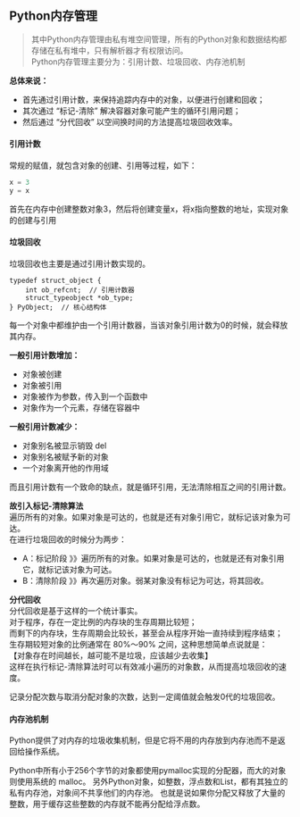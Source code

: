 <!--
http://hbimg.b0.upaiyun.com/3d7f6e9b404a35a87a9e0a147c8321033f0206f53188a-PGCDV7_fw658
Python
Python内存管理
其中Python内存管理由私有堆空间管理，所有的Python对象和数据结构都存储在私有堆中，只有解析器才有权限访问。  
首先通过引用计数，来保持追踪内存中的对象，以便进行创建和回收； 其次通过 “标记-清除” 解决容器对象可能产生的循环引用问题；然后通过 “分代回收” 以空间换时间的方法提高垃圾回收效率。
-->

## Python内存管理

> 其中Python内存管理由私有堆空间管理，所有的Python对象和数据结构都存储在私有堆中，只有解析器才有权限访问。  
> Python内存管理主要分为：引用计数、垃圾回收、内存池机制  

**总体来说：**
* 首先通过引用计数，来保持追踪内存中的对象，以便进行创建和回收；
* 其次通过 “标记-清除” 解决容器对象可能产生的循环引用问题；
* 然后通过 “分代回收” 以空间换时间的方法提高垃圾回收效率。

#### 引用计数
常规的赋值，就包含对象的创建、引用等过程，如下：
```python
x = 3
y = x
```
首先在内存中创建整数对象3，然后将创建变量x，将x指向整数的地址，实现对象的创建与引用

#### 垃圾回收
垃圾回收也主要是通过引用计数实现的。
```
typedef struct_object {
    int ob_refcnt;  // 引用计数器
    struct_typeobject *ob_type;
} PyObject;  // 核心结构体
```
每一个对象中都维护由一个引用计数器，当该对象引用计数为0的时候，就会释放其内存。

**一般引用计数增加：**
* 对象被创建
* 对象被引用
* 对象被作为参数，传入到一个函数中
* 对象作为一个元素，存储在容器中

**一般引用计数减少：**
* 对象别名被显示销毁 del
* 对象别名被赋予新的对象
* 一个对象离开他的作用域

而且引用计数有一个致命的缺点，就是循环引用，无法清除相互之间的引用计数。

**故引入标记-清除算法**  
遍历所有的对象。如果对象是可达的，也就是还有对象引用它，就标记该对象为可达。  
在进行垃圾回收的时候分为两步：
* A：标记阶段 》》遍历所有的对象。如果对象是可达的，也就是还有对象引用它，就标记该对象为可达。
* B：清除阶段 》》再次遍历对象。弱某对象没有标记为可达，将其回收。

**分代回收**  
分代回收是基于这样的一个统计事实。  
对于程序，存在一定比例的内存块的生存周期比较短；  
而剩下的内存块，生存周期会比较长，甚至会从程序开始一直持续到程序结束；  
生存期较短对象的比例通常在 80%～90% 之间，这种思想简单点说就是：  
【对象存在时间越长，越可能不是垃圾，应该越少去收集】  
这样在执行标记-清除算法时可以有效减小遍历的对象数，从而提高垃圾回收的速度。

记录分配次数与取消分配对象的次数，达到一定阈值就会触发0代的垃圾回收。

#### 内存池机制
Python提供了对内存的垃圾收集机制，但是它将不用的内存放到内存池而不是返回给操作系统。

Python中所有小于256个字节的对象都使用pymalloc实现的分配器，而大的对象则使用系统的 malloc。
另外Python对象，如整数，浮点数和List，都有其独立的私有内存池，对象间不共享他们的内存池。
也就是说如果你分配又释放了大量的整数，用于缓存这些整数的内存就不能再分配给浮点数。